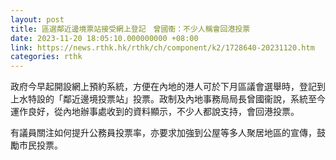 ```yaml
---
layout: post
title: 區選鄰近邊境票站接受網上登記　曾國衞：不少人稱會回港投票
date: 2023-11-20 18:05:10.000000000 +08:00
link: https://news.rthk.hk/rthk/ch/component/k2/1728640-20231120.htm
categories: rthk
---
```


政府今早起開設網上預約系統，方便在內地的港人可於下月區議會選舉時，登記到上水特設的「鄰近邊境投票站」投票。政制及內地事務局局長曾國衞說，系統至今運作良好，從內地辦事處收到的資料顯示，不少人都說支持，會回港投票。

有議員關注如何提升公務員投票率，亦要求加強到公屋等多人聚居地區的宣傳，鼓勵市民投票。
